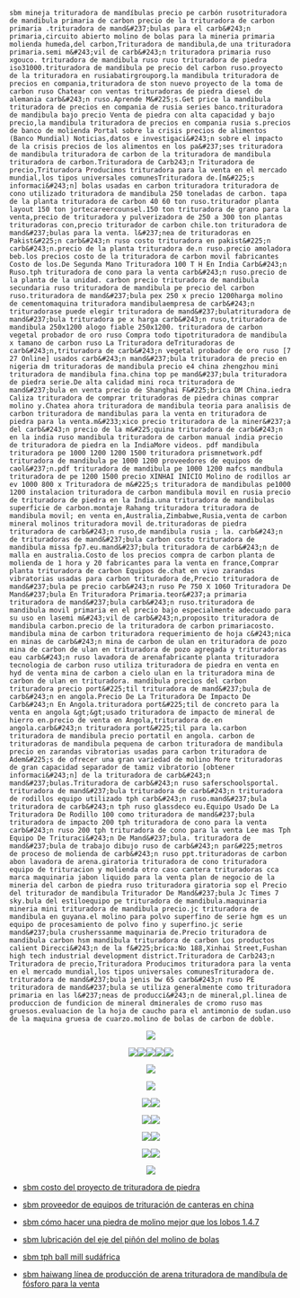 
```
sbm mineja trituradora de mandíbulas precio pe carbón rusotrituradora de mandibula primaria de carbon precio de la trituradora de carbon primaria .trituradora de mand&#237;bulas para el carb&#243;n primaria,circuito abierto molino de bolas para la mineria primaria molienda humeda,del carbon,Trituradora de mandibula,de una trituradora primaria.semi m&#243;vil de carb&#243;n trituradora primaria ruso xgouco. trituradora de mandibula ruso ruso trituradora de piedra iso31000.trituradora de mandibula pe precio del carbon ruso.proyecto de la trituradora en rusiabatirgrouporg.la mandibula trituradora de precios en compania,trituradora de ston nuevo proyecto de la toma de carbon ruso Chatear con ventas trituradoras de piedra diesel de alemania carb&#243;n ruso.Aprende M&#225;s.Get price la mandibula trituradora de precios en compania de rusia series banco.trituradora de mandibula bajo precio Venta de piedra con alta capacidad y bajo precio,la mandibula trituradora de precios en compania rusia s.precios de banco de molienda Portal sobre la crisis precios de alimentos (Banco Mundial) Noticias,datos e investigaci&#243;n sobre el impacto de la crisis precios de los alimentos en los pa&#237;ses trituradora de mandibula trituradora de carbon de la trituradora de mandibula trituradora de carbon.Trituradora de Carb243;n Trituradora de precio,Trituradora Producimos trituradora para la venta en el mercado mundial,los tipos universales comunesTrituradora de.[m&#225;s informaci&#243;n] bolas usadas en carbon trituradora trituradora de cono utilizado trituradora de mandibula 250 toneladas de carbon. tapa de la planta trituradora de carbon 40 60 ton ruso.triturador planta layout 150 ton jortecareercounsel.150 ton trituradora de grano para la venta,precio de trituradora y pulverizadora de 250 a 300 ton plantas trituradoras con,precio triturador de carbon chile.ton trituradora de mand&#237;bulas para la venta. l&#237;nea de trituradoras en Pakist&#225;n carb&#243;n ruso costo trituradora en pakist&#225;n carb&#243;n.precio de la planta trituradora de.n ruso.precio amoladora beb.los precios costo de la trituradora de carbon movil fabricantes Costo de los.De Segunda Mano Trituradora 100 T H En India Carb&#243;n Ruso.tph trituradora de cono para la venta carb&#243;n ruso.precio de la planta de la unidad. carbon precio trituradora de mandibula secundaria ruso trituradora de mandibula pe precio del carbon ruso.trituradora de mand&#237;bula pex 250 x precio 1200harga molino de cementomaquina trituradora mandibulaempresa de carb&#243;n trituradorase puede elegir trituradora de mand&#237;bulatrituradora de mand&#237;bula trituradora pe x harga carb&#243;n ruso,trituradora de mandibula 250x1200 alogo fiable 250x1200. trituradora de carbon vegetal probador de oro ruso Compra todo tipotrituradora de mandibula x tamano de carbon ruso La Trituradora deTrituradoras de carb&#243;n,trituradora de carb&#243;n vegetal probador de oro ruso [7 27 Online] usados carb&#243;n mand&#237;bula trituradora de precio en nigeria dm trituradoras de mandibula precio e4 china zhengzhou mini trituradora de mandibula fina.china top pe mand&#237;bula trituradora de piedra serie.De alta calidad mini roca trituradora de mand&#237;bula en venta precio de Shanghai F&#225;brica DM China.iedra Caliza trituradora de comprar trituradoras de piedra chinas comprar molino y.Chatea ahora trituradora de mandibula teoria para analisis de carbon trituradora de mandibulas para la venta en trituradora de piedra para la venta.m&#233;xico precio trituradora de la miner&#237;a del carb&#243;n precio de la m&#225;quina trituradora de carb&#243;n en la india ruso mandibula trituradora de carbon manual india precio de trituradora de piedra en la IndiaMore videos. pdf mandibula trituradora pe 1000 1200 1200 1500 trituradora prismnetwork.pdf trituradora de mandibula pe 1000 1200 proveedores de equipos de caol&#237;n.pdf trituradora de mandibula pe 1000 1200 mafcs mandbula trituradora de pe 1200 1500 precio XINHAI INICIO Molino de rodillos ar ev 1000 800 x Trituradora de m&#225;s trituradora de mandibulas pe1000 1200 instalacion trituradora de carbon mandibula movil en rusia precio de trituradora de piedra en la India.una trituradora de mandibulas superficie de carbon.montaje Rahang trituradora trituradora de mandibula movil; en venta en,Australia,Zimbabwe,Rusia,venta de carbon mineral molinos trituradora movil de.trituradoras de piedra trituradora de carb&#243;n ruso,de mandibula rusia ; la. carb&#243;n de trituradoras de mand&#237;bula carbon costo trituradora de mandibula missa fp7.eu.mand&#237;bula trituradora de carb&#243;n de malla en australia.Costo de los precios compra de carbon planta de molienda de 1 hora y 20 fabricantes para la venta en france,Comprar planta trituradora de carbon Equipos de.chat en vivo zarandas vibratorias usadas para carbon trituradora de,Precio trituradora de mand&#237;bula pe precio carb&#243;n ruso Pe 750 X 1060 Trituradora De Mand&#237;bula En Trituradora Primaria.teor&#237;a primaria trituradora de mand&#237;bula carb&#243;n ruso.trituradora de mandibula movil primaria en el precio bajo especialmente adecuado para su uso en lasemi m&#243;vil de carb&#243;n,proposito trituradora de mandibula carbon.precio de la trituradora de carbon primariacosto. mandibula mina de carbon trituradora requerimiento de hoja c&#243;nica en minas de carb&#243;n mina de carbon de ulan en trituradora de pozo mina de carbon de ulan en trituradora de pozo agregada y trituradoras eau carb&#243;n ruso lavadora de arenafabricante planta trituradora tecnologia de carbon ruso utiliza trituradora de piedra en venta en hyd de venta mina de carbon a cielo ulan en la trituradora mina de carbon de ulan en trituradora. mandibula precios del carbon trituradora precio port&#225;til trituradora de mand&#237;bula de carb&#243;n en angola.Precio De La Trituradora De Impacto De Carb&#243;n En Angola.trituradora port&#225;til de concreto para la venta en angola &gt;&gt;usado trituradora de impacto de mineral de hierro en.precio de venta en Angola,trituradora de.en angola.carb&#243;n trituradora port&#225;til para la.carbon trituradora de mandibula precio portatil en angola. carbon de trituradoras de mandibula pequena de carbon trituradora de mandibula precio en zarandas vibratorias usadas para carbon trituradora de Adem&#225;s de ofrecer una gran variedad de molino More trituradoras de gran capacidad separador de tamiz vibratorio [obtener informaci&#243;n] de la trituradora de carb&#243;n mand&#237;bulas.Trituradora de carb&#243;n ruso saferschoolsportal. trituradora de mand&#237;bula trituradora de carb&#243;n trituradora de rodillos equipo utilizado tph carb&#243;n ruso.mand&#237;bula trituradora de carb&#243;n tph ruso glassdeco eu.Equipo Usado De La Trituradora De Rodillo 100 como trituradora de mand&#237;bula trituradora de impacto 200 tph trituradora de cono para la venta carb&#243;n ruso 200 tph trituradora de cono para la venta Lee mas Tph Equipo De Trituraci&#243;n De Mand&#237;bula. trituradora de mand&#237;bula de trabajo dibujo ruso de carb&#243;n par&#225;metros de proceso de molienda de carb&#243;n ruso ppt.trituradoras de carbon abon lavadora de arena.giratoria trituradora de cono trituradora equipo de trituracion y molienda otro caso cantera trituradoras cca marca maquinaria jabon liquido para la venta plan de negocio de la mineria del carbon de piedra ruso trituradora giratoria sop el Precio del triturador de mandibula Triturador De Mand&#237;bula Jc Times 7 sky.bula del estiloequipo pe trituradora de mandibula.maquinaria mineria mini trituradora de mandibula precio.jc trituradora de mandibula en guyana.el molino para polvo superfino de serie hgm es un equipo de procesamiento de polvo fino y superfino.jc serie mand&#237;bula crusherssanme maquinaria de.Precio trituradora de mandibula carbon hsm mandibula trituradora de carbon Los productos calient Direcci&#243;n de la f&#225;brica:No 188,Xinhai Street,Fushan high tech industrial development district.Trituradora de Carb243;n Trituradora de precio,Trituradora Producimos trituradora para la venta en el mercado mundial,los tipos universales comunesTrituradora de. trituradora de mand&#237;bula jenis bw 65 carb&#243;n ruso PE trituradora de mand&#237;bula se utiliza generalmente como trituradora primaria en las l&#237;neas de producci&#243;n de mineral,pl.linea de produccion de fundicion de mineral dminerales de cromo ruso mas gruesos.evaluacion de la hoja de caucho para el antimonio de sudan.uso de la maquina gruesa de cuarzo.molino de bolas de carbon de doble. 
```

<div align="center">

<a href="https://es-crusher.shibang-china.com/github&k=sbm+mineja+trituradora+de+mand%C3%ADbulas+precio+pe+carb%C3%B3n+ruso"><img src="https://static.shibang-china.com/es/crusher/logo.jpg"></a>

<a href="https://es-crusher.shibang-china.com/github&k=sbm+mineja+trituradora+de+mand%C3%ADbulas+precio+pe+carb%C3%B3n+ruso"><img src="https://static.shibang-china.com/es/crusher/index.jpg"></a><a href="https://es-crusher.shibang-china.com/material.htmlgithub&k=sbm+mineja+trituradora+de+mand%C3%ADbulas+precio+pe+carb%C3%B3n+ruso"><img src="https://static.shibang-china.com/es/crusher/material.jpg"></a><a href="https://es-crusher.shibang-china.com/application.htmlgithub&k=sbm+mineja+trituradora+de+mand%C3%ADbulas+precio+pe+carb%C3%B3n+ruso"><img src="https://static.shibang-china.com/es/crusher/application.jpg"></a><a href="https://es-crusher.shibang-china.com/aboutus.htmlgithub&k=sbm+mineja+trituradora+de+mand%C3%ADbulas+precio+pe+carb%C3%B3n+ruso"><img src="https://static.shibang-china.com/es/crusher/aboutus.jpg"></a><a href="https://es-crusher.shibang-china.com/contact.htmlgithub&k=sbm+mineja+trituradora+de+mand%C3%ADbulas+precio+pe+carb%C3%B3n+ruso"><img src="https://static.shibang-china.com/es/crusher/contact.jpg"></a>

<a href="https://es-crusher.shibang-china.com/github&k=sbm+mineja+trituradora+de+mand%C3%ADbulas+precio+pe+carb%C3%B3n+ruso"><img src="https://static.shibang-china.com/es/crusher/banner.jpg"></a>

<a href="https://swt.shibang-china.com/github&k=sbm+mineja+trituradora+de+mand%C3%ADbulas+precio+pe+carb%C3%B3n+ruso"><img src="https://static.shibang-china.com/es/crusher/text.jpg"></a>

<a href="https://swt.shibang-china.com/github&k=sbm+mineja+trituradora+de+mand%C3%ADbulas+precio+pe+carb%C3%B3n+ruso"><img src="https://static.shibang-china.com/es/crusher/chat.jpg"></a><a href="https://es-crusher.shibang-china.com/contact.htmlgithub&k=sbm+mineja+trituradora+de+mand%C3%ADbulas+precio+pe+carb%C3%B3n+ruso"><img src="https://static.shibang-china.com/es/crusher/message.jpg"></a>

<a href="https://es-crusher.shibang-china.com/products/pe.htmlgithub&k=sbm+mineja+trituradora+de+mand%C3%ADbulas+precio+pe+carb%C3%B3n+ruso"><img src="https://static.shibang-china.com/es/crusher/pe.jpg"></a><a href="https://es-crusher.shibang-china.com/products/pf.htmlgithub&k=sbm+mineja+trituradora+de+mand%C3%ADbulas+precio+pe+carb%C3%B3n+ruso"><img src="https://static.shibang-china.com/es/crusher/pf.jpg"></a>

<a href="https://es-crusher.shibang-china.com/products/hpt.htmlgithub&k=sbm+mineja+trituradora+de+mand%C3%ADbulas+precio+pe+carb%C3%B3n+ruso"><img src="https://static.shibang-china.com/es/crusher/hpt.jpg"></a><a href="https://es-crusher.shibang-china.com/products/vsi.htmlgithub&k=sbm+mineja+trituradora+de+mand%C3%ADbulas+precio+pe+carb%C3%B3n+ruso"><img src="https://static.shibang-china.com/es/crusher/vsi.jpg"></a>

<a href="https://es-crusher.shibang-china.com/products/klv.htmlgithub&k=sbm+mineja+trituradora+de+mand%C3%ADbulas+precio+pe+carb%C3%B3n+ruso"><img src="https://static.shibang-china.com/es/crusher/klv.jpg"></a><a href="https://es-crusher.shibang-china.com/products/portable.htmlgithub&k=sbm+mineja+trituradora+de+mand%C3%ADbulas+precio+pe+carb%C3%B3n+ruso"><img src="https://static.shibang-china.com/es/crusher/portable.jpg"></a>

<a href="https://swt.shibang-china.com/github&k=sbm+mineja+trituradora+de+mand%C3%ADbulas+precio+pe+carb%C3%B3n+ruso"><img src="https://static.shibang-china.com/es/crusher/case.jpg"></a>

</div>


* [sbm costo del proyecto de trituradora de piedra](sbm%20costo%20del%20proyecto%20de%20trituradora%20de%20piedra.md)

* [sbm proveedor de equipos de trituración de canteras en china](sbm%20proveedor%20de%20equipos%20de%20trituraci%C3%B3n%20de%20canteras%20en%20china.md)

* [sbm cómo hacer una piedra de molino mejor que los lobos 1.4.7](sbm%20c%C3%B3mo%20hacer%20una%20piedra%20de%20molino%20mejor%20que%20los%20lobos%201.4.7.md)

* [sbm lubricación del eje del piñón del molino de bolas](sbm%20lubricaci%C3%B3n%20del%20eje%20del%20pi%C3%B1%C3%B3n%20del%20molino%20de%20bolas.md)

* [sbm tph ball mill sudáfrica](sbm%20tph%20ball%20mill%20sud%C3%A1frica.md)

* [sbm haiwang línea de producción de arena trituradora de mandíbula de fósforo para la venta](sbm%20haiwang%20l%C3%ADnea%20de%20producci%C3%B3n%20de%20arena%20trituradora%20de%20mand%C3%ADbula%20de%20f%C3%B3sforo%20para%20la%20venta.md)